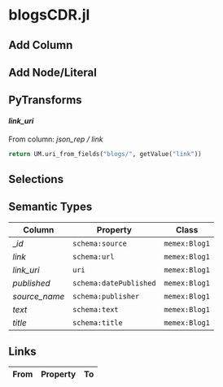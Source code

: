 # blogsCDR.jl

## Add Column

## Add Node/Literal

## PyTransforms
#### _link_uri_
From column: _json_rep / link_
``` python
return UM.uri_from_fields("blogs/", getValue("link"))
```


## Selections

## Semantic Types
| Column | Property | Class |
|  ----- | -------- | ----- |
| __id_ | `schema:source` | `memex:Blog1`|
| _link_ | `schema:url` | `memex:Blog1`|
| _link_uri_ | `uri` | `memex:Blog1`|
| _published_ | `schema:datePublished` | `memex:Blog1`|
| _source_name_ | `schema:publisher` | `memex:Blog1`|
| _text_ | `schema:text` | `memex:Blog1`|
| _title_ | `schema:title` | `memex:Blog1`|


## Links
| From | Property | To |
|  --- | -------- | ---|
